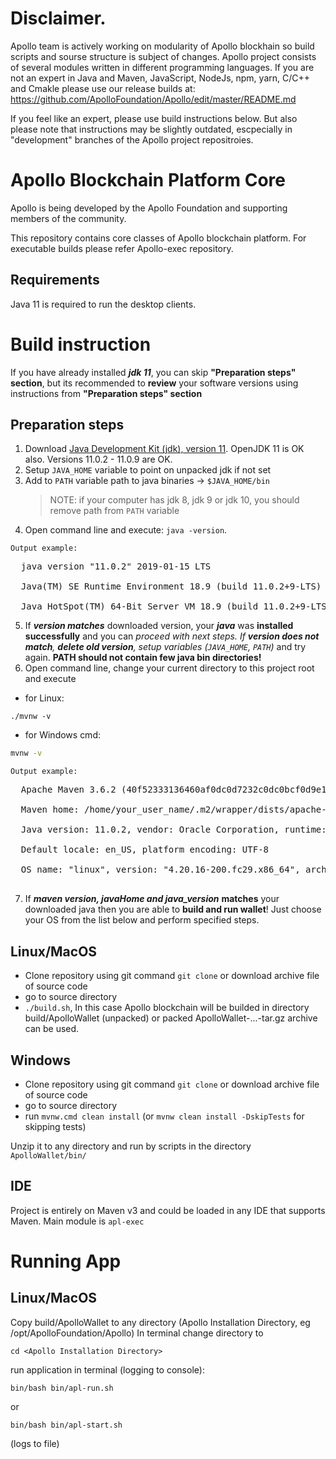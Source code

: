 # Disclaimer.

Apollo team is actively working on modularity of Apollo blockhain so build scripts and sourse structure is subject of changes.
Apollo project consists of several modules written in different programming languages.
If you are not an expert in Java and Maven, JavaScript, NodeJs, npm, yarn, C/C++ and Cmakle please use our release builds at: https://github.com/ApolloFoundation/Apollo/edit/master/README.md

If you feel like an expert, please use build instructions below. But also please note that instructions may be slightly outdated, escpecially in "development"
branches of the Apollo project repositroies.

# Apollo Blockchain Platform  Core

Apollo is being developed by the Apollo Foundation and supporting members of the community.

This repository contains core classes of Apollo blockchain platform. For executable builds please refer Apollo-exec repository.

## Requirements
Java 11 is required to run the desktop clients.

# Build instruction #

If you have already installed ___jdk 11___, you can skip __"Preparation steps" section__, but its recommended to __review__ 
your software versions using instructions from __"Preparation steps" section__

## Preparation steps ##
   1. Download [Java Development Kit (jdk), version 11](https://www.oracle.com/technetwork/java/javase/downloads/jdk11-downloads-5066655.html). OpenJDK 11 is OK also.
      Versions 11.0.2 - 11.0.9 are OK.  
   2. Setup `JAVA_HOME` variable to point on unpacked jdk if not set
   3. Add to `PATH` variable path to java binaries -> `$JAVA_HOME/bin`
      > NOTE: if your computer has jdk 8, jdk 9 or jdk 10, you should remove path from `PATH` variable
   4. Open command line and execute: `java -version`. 
        
    Output example: 
<pre>
  java version "11.0.2" 2019-01-15 LTS<br>
  Java(TM) SE Runtime Environment 18.9 (build 11.0.2+9-LTS)<br>
  Java HotSpot(TM) 64-Bit Server VM 18.9 (build 11.0.2+9-LTS, mixed mode)
</pre>

   5. If ___version matches___ downloaded version, your ___java___ was __installed successfully__ and you can __proceed with next steps_. If __version
   does not
   match__,
   ___delete old version___, _setup
    variables_ (`JAVA_HOME`, `PATH`)_ and try again. __PATH should not contain few java bin directories!__
   6. Open command line, change your current directory to this project root and execute
   
- for Linux:
```shell script
./mvnw -v
```
- for Windows cmd:
```cmd
mvnw -v
```
     
    Output example:
<pre>
  Apache Maven 3.6.2 (40f52333136460af0dc0d7232c0dc0bcf0d9e117; 2019-08-27T18:06:16+03:00)<br>
  Maven home: /home/your_user_name/.m2/wrapper/dists/apache-maven-3.6.2-bin/795eh28tki48bv3l67maojf0ra/apache-maven-3.6.2<br>
  Java version: 11.0.2, vendor: Oracle Corporation, runtime: /usr/java/jdk-11.0.2<br>
  Default locale: en_US, platform encoding: UTF-8<br>
  OS name: "linux", version: "4.20.16-200.fc29.x86_64", arch: "amd64", family: "unix"<br>
</pre>
   7. If ___maven version, javaHome and java_version___ __matches__ your downloaded java then
   you are able to __build and run wallet__! Just choose your OS from the list below and perform specified steps.

## Linux/MacOS
   * Clone repository using git command `git clone` or download archive file of source code
   * go to source directory
   * `./build.sh`, In this case Apollo blockchain will be builded in directory build/ApolloWallet (unpacked) or packed ApolloWallet-...-tar.gz archive can be used.

## Windows
   * Clone repository using git command `git clone` or download archive file of source code
   * go to source directory
   * run `mvnw.cmd clean install` (or `mvnw clean install -DskipTests` for skipping tests)  

Unzip it to any directory and run by scripts in the directory `ApolloWallet/bin/` 

## IDE

Project is entirely on Maven v3 and could be loaded in any IDE that supports Maven. Main module is `apl-exec`

# Running App #

## Linux/MacOS

Copy build/ApolloWallet to any directory (Apollo Installation Directory, eg /opt/ApolloFoundation/Apollo)
In terminal change directory to <Apollo Installation Directory>
```
cd <Apollo Installation Directory>
```
run application in terminal  (logging to console):
```
bin/bash bin/apl-run.sh
```
or 
```
bin/bash bin/apl-start.sh
```
(logs to file)

